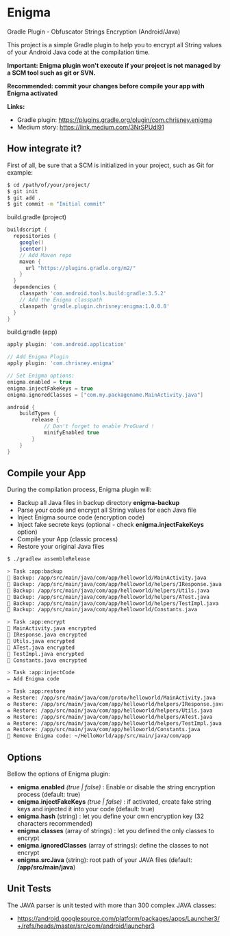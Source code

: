 # Enigma
Gradle Plugin - Obfuscator Strings Encryption (Android/Java)

This project is a simple Gradle plugin to help you to encrypt all String values of your Android Java code at the compilation time.

**Important: Enigma plugin won't execute if your project is not managed by a SCM tool such as git or SVN.**

**Recommended: commit your changes before compile your app with Enigma activated**

**Links:**
* Gradle plugin: https://plugins.gradle.org/plugin/com.chrisney.enigma
* Medium story: https://link.medium.com/3NrSPUdl91

## How integrate it?

First of all, be sure that a SCM is initialized in your project, such as Git for example:
```sh
$ cd /path/of/your/project/
$ git init
$ git add .
$ git commit -m "Initial commit"
```

build.gradle (project)
```groovy
buildscript {
  repositories {
    google()
    jcenter()
    // Add Maven repo
    maven {
      url "https://plugins.gradle.org/m2/"
    }
  }
  dependencies {     
    classpath 'com.android.tools.build:gradle:3.5.2'
    // Add the Enigma classpath
    classpath 'gradle.plugin.chrisney:enigma:1.0.0.8'
  }
}
```

build.gradle (app)
```groovy
apply plugin: 'com.android.application'

// Add Enigma Plugin
apply plugin: 'com.chrisney.enigma'

// Set Enigma options:
enigma.enabled = true
enigma.injectFakeKeys = true
enigma.ignoredClasses = ["com.my.packagename.MainActivity.java"]

android {
    buildTypes {
        release {
            // Don't forget to enable ProGuard !
            minifyEnabled true
        }
    }
}
```

## Compile your App

During the compilation process, Enigma plugin will:
- Backup all Java files in backup directory **enigma-backup**
- Parse your code and encrypt all String values for each Java file
- Inject Enigma source code (encryption code)
- Inject fake secrete keys (optional - check **enigma.injectFakeKeys** option)
- Compile your App (classic process)
- Restore your original Java files

```sh
$ ./gradlew assembleRelease
```
```sh
> Task :app:backup
💾 Backup: /app/src/main/java/com/app/helloworld/MainActivity.java
💾 Backup: /app/src/main/java/com/app/helloworld/helpers/IResponse.java
💾 Backup: /app/src/main/java/com/app/helloworld/helpers/Utils.java
💾 Backup: /app/src/main/java/com/app/helloworld/helpers/ATest.java
💾 Backup: /app/src/main/java/com/app/helloworld/helpers/TestImpl.java
💾 Backup: /app/src/main/java/com/app/helloworld/Constants.java

> Task :app:encrypt
🔐 MainActivity.java encrypted
🔐 IResponse.java encrypted
🔐 Utils.java encrypted
🔐 ATest.java encrypted
🔐 TestImpl.java encrypted
🔐 Constants.java encrypted

> Task :app:injectCode
✏️ Add Enigma code

> Task :app:restore
♻️ Restore: /app/src/main/java/com/proto/helloworld/MainActivity.java
♻️ Restore: /app/src/main/java/com/app/helloworld/helpers/IResponse.java
♻️ Restore: /app/src/main/java/com/app/helloworld/helpers/Utils.java
♻️ Restore: /app/src/main/java/com/app/helloworld/helpers/ATest.java
♻️ Restore: /app/src/main/java/com/app/helloworld/helpers/TestImpl.java
♻️ Restore: /app/src/main/java/com/app/helloworld/Constants.java
🧹 Remove Enigma code: ~/HelloWorld/app/src/main/java/com/app

```

## Options

Bellow the options of Enigma plugin:

* **enigma.enabled** *(true | false)* : Enable or disable the string encryption process (default: true)
* **enigma.injectFakeKeys** *(true | false)* : if activated, create fake string keys and injected it into your code (default: true)
* **enigma.hash** (string) : let you define your own encryption key (32 characters recommended)
* **enigma.classes** (array of strings) : let you defined the only classes to encrypt
* **enigma.ignoredClasses** (array of strings): define the classes to not encrypt
* **enigma.srcJava** (string): root path of your JAVA files (default: **/app/src/main/java**)


## Unit Tests
The JAVA parser is unit tested with more than 300 complex JAVA classes:
* https://android.googlesource.com/platform/packages/apps/Launcher3/+/refs/heads/master/src/com/android/launcher3
